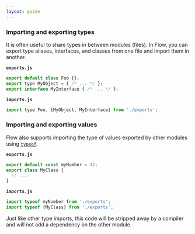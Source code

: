 ```yaml
---
layout: guide
---
```

### Importing and exporting types <a class="toc" id="toc-importing-and-exporting-types" href="#toc-importing-and-exporting-types"></a>

It is often useful to share types in between modules (files). In Flow, you can export type aliases, interfaces, and classes from one file and import them in another.

**`exports.js`**

```js
export default class Foo {};
export type MyObject = { /* ... */ };
export interface MyInterface { /* ... */ };
```

**`imports.js`**

```js
import type Foo, {MyObject, MyInterface} from './exports';
```

### Importing and exporting values <a class="toc" id="toc-importing-and-exporting-values" href="#toc-importing-and-exporting-values"></a>

Flow also supports importing the type of values exported by other modules using
[`typeof`](../typeof/).

**`exports.js`**

```js
export default const myNumber = 42;
export class MyClass {
  // ...
}
```

**`imports.js`**

```js
import typeof myNumber from './exports';
import typeof {MyClass} from './exports';
```

Just like other type imports, this code will be stripped away by a compiler and
will not add a dependency on the other module.
